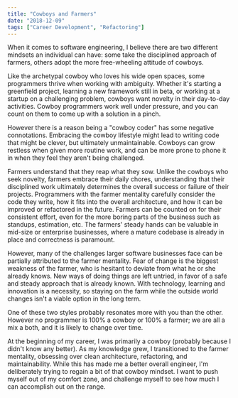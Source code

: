 ```yaml
---
title: "Cowboys and Farmers"
date: "2018-12-09"
tags: ["Career Development", "Refactoring"]
---
```

When it comes to software engineering, I believe there are two different mindsets an individual can have: some take the disciplined approach of farmers, others adopt the more free-wheeling attitude of cowboys.

Like the archetypal cowboy who loves his wide open spaces, some programmers thrive when working with ambiguity.  Whether it's starting a greenfield project, learning a new framework still in beta, or working at a startup on a challenging problem, cowboys want novelty in their day-to-day activities.  Cowboy programmers work well under pressure, and you can count on them to come up with a solution in a pinch.  

However there is a reason being a "cowboy coder" has some negative connotations.  Embracing the cowboy lifestyle might lead to writing code that might be clever, but ultimately unmaintainable.  Cowboys can grow restless when given more routine work, and can be more prone to phone it in when they feel they aren't being challenged.

Farmers understand that they reap what they sow.  Unlike the cowboys who seek novelty, farmers embrace their daily chores, understanding that their disciplined work ultimately determines the overall success or failure of their projects.  Programmers with the farmer mentality carefully consider the code they write, how it fits into the overall architecture, and how it can be improved or refactored in the future.  Farmers can be counted on for their consistent effort, even for the more boring parts of the business such as standups, estimation, etc.  The farmers' steady hands can be valuable in mid-size or enterprise businesses, where a mature codebase is already in place and correctness is paramount.  

However, many of the challenges larger software businesses face can be partially attributed to the farmer mentality.  Fear of change is the biggest weakness of the farmer, who is hesitant to deviate from what he or she already knows.  New ways of doing things are left untried, in favor of a safe and steady approach that is already known.  With technology, learning and innovation is a necessity, so staying on the farm while the outside world changes isn't a viable option in the long term.

One of these two styles probably resonates more with you than the other.  However no programmer is 100% a cowboy or 100% a farmer; we are all a mix a both, and it is likely to change over time.  

At the beginning of my career, I was primarily a cowboy (probably because I didn't know any better).  As my knowledge grew, I transitioned to the farmer mentality, obsessing over clean architecture, refactoring, and maintainability.  While this has made me a better overall engineer, I'm deliberately trying to regain a bit of that cowboy mindset.  I want to push myself out of my comfort zone, and challenge myself to see how much I can accomplish out on the range.